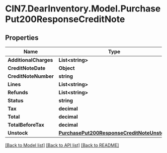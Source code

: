 # CIN7.DearInventory.Model.PurchasePut200ResponseCreditNote

## Properties

| Name                  | Type                                                                                      | Description | Notes      |
| --------------------- | ----------------------------------------------------------------------------------------- | ----------- | ---------- |
| **AdditionalCharges** | **List&lt;string&gt;**                                                                    |             | [optional] |
| **CreditNoteDate**    | **Object**                                                                                |             | [optional] |
| **CreditNoteNumber**  | **string**                                                                                |             | [optional] |
| **Lines**             | **List&lt;string&gt;**                                                                    |             | [optional] |
| **Refunds**           | **List&lt;string&gt;**                                                                    |             | [optional] |
| **Status**            | **string**                                                                                |             | [optional] |
| **Tax**               | **decimal**                                                                               |             | [optional] |
| **Total**             | **decimal**                                                                               |             | [optional] |
| **TotalBeforeTax**    | **decimal**                                                                               |             | [optional] |
| **Unstock**           | [**PurchasePut200ResponseCreditNoteUnstock**](PurchasePut200ResponseCreditNoteUnstock.md) |             | [optional] |

[[Back to Model list]](../README.md#documentation-for-models) [[Back to API list]](../README.md#documentation-for-api-endpoints) [[Back to README]](../README.md)
